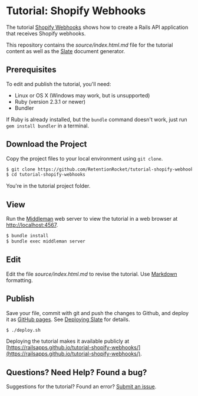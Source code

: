 
# Tutorial: Shopify Webhooks

The tutorial [Shopify Webhooks](https://railsapps.github.io/tutorial-shopify-webhooks/) shows how to create a Rails API application that receives Shopify webhooks.

This repository contains the *source/index.html.md* file for the tutorial content as well as the [Slate](https://github.com/lord/slate) document generator.

## Prerequisites

To edit and publish the tutorial, you'll need:

 - Linux or OS X (Windows may work, but is unsupported)
 - Ruby (version 2.3.1 or newer)
 - Bundler

If Ruby is already installed, but the `bundle` command doesn't work, just run `gem install bundler` in a terminal.

## Download the Project

Copy the project files to your local environment using `git clone`.

```bash
$ git clone https://github.com/RetentionRocket/tutorial-shopify-webhooks
$ cd tutorial-shopify-webhooks
```

You're in the tutorial project folder.

## View

Run the [Middleman](https://middlemanapp.com/) web server to view the tutorial in a web browser at [http://localhost:4567](http://localhost:4567).

```bash
$ bundle install
$ bundle exec middleman server
```

## Edit

Edit the file *source/index.html.md* to revise the tutorial. Use [Markdown](https://en.wikipedia.org/wiki/Markdown) formatting.

## Publish

Save your file, commit with git and push the changes to Github, and deploy it as [GitHub pages](https://pages.github.com/). See [Deploying Slate](https://github.com/lord/slate/wiki/Deploying-Slate) for details.

```bash
$ ./deploy.sh
```

Deploying the tutorial makes it available publicly at [https://railsapps.github.io/tutorial-shopify-webhooks/](https://railsapps.github.io/tutorial-shopify-webhooks/).

## Questions? Need Help? Found a bug?

Suggestions for the tutorial? Found an error? [Submit an issue](https://github.com/RetentionRocket/tutorial-shopify-webhooks/issues).

